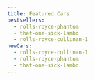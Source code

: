 ```yaml
---
title: Featured Cars
bestsellers:
  - rolls-royce-phantom
  - that-one-sick-lambo
  - rolls-royce-cullinan-1
newCars:
  - rolls-royce-cullinan-1
  - rolls-royce-phantom
  - that-one-sick-lambo
---
```

